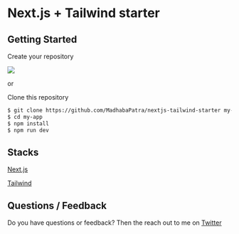 # Next.js + Tailwind starter

## Getting Started

Create your repository

<a href="https://github.com/MadhabaPatra/nextjs-tailwind-starter/generate" >
<img src="https://img.shields.io/badge/-Use%20this%20template-orange" /></a>

or

Clone this repository

```bash
$ git clone https://github.com/MadhabaPatra/nextjs-tailwind-starter my-app
$ cd my-app
$ npm install
$ npm run dev
```

## Stacks

[Next.js](https://nextjs.org/)

[Tailwind](https://tailwindcss.com/)

## Questions / Feedback

Do you have questions or feedback? Then the reach out to me on [Twitter](https://twitter.com/messages/compose?recipient_id=815133017626841088)
